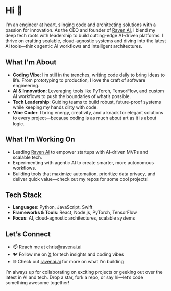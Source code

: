 # Hi 👋

I'm an engineer at heart, slinging code and architecting solutions with a passion for innovation. As the CEO and founder of [Raven AI](https://ravenai.ai), I blend my deep tech roots with leadership to build cutting-edge AI-driven platforms. I thrive on crafting scalable, cloud-agnostic systems and diving into the latest AI tools—think agentic AI workflows and intelligent architectures.

## What I'm About
- **Coding Vibe**: I’m still in the trenches, writing code daily to bring ideas to life. From prototyping to production, I love the craft of software engineering.
- **AI & Innovation**: Leveraging tools like PyTorch, TensorFlow, and custom AI workflows to push the boundaries of what’s possible.
- **Tech Leadership**: Guiding teams to build robust, future-proof systems while keeping my hands dirty with code.
- **Vibe Coder**: I bring energy, creativity, and a knack for elegant solutions to every project—because coding is as much about art as it is about logic.

## What I'm Working On
- Leading [Raven AI](https://ravenai.ai) to empower startups with AI-driven MVPs and scalable tech.
- Experimenting with agentic AI to create smarter, more autonomous workflows.
- Building tools that maximize automation, prioritize data privacy, and deliver quick value—check out my repos for some cool projects!

## Tech Stack
- **Languages**: Python, JavaScript, Swift
- **Frameworks & Tools**: React, Node.js, PyTorch, TensorFlow
- **Focus**: AI, cloud-agnostic architectures, scalable systems

## Let’s Connect
- 📫 Reach me at chris@ravenai.ai
- 🐦 Follow me on [X](https://x.com/chris4raven) for tech insights and coding vibes
- 🌐 Check out [ravenai.ai](https://ravenai.ai) for more on what I’m building

I’m always up for collaborating on exciting projects or geeking out over the latest in AI and tech. Drop a star, fork a repo, or say hi—let’s code something awesome together!
